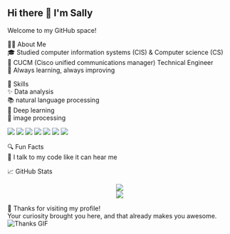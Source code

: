 ## Hi there 👋 I'm Sally
<!--
**sally915/sally915** is a ✨ _special_ ✨ repository because its `README.md` (this file) appears on your GitHub profile.

Here are some ideas to get you started:

- 🔭 I’m currently working on ...
- 🌱 I’m currently learning ...
- 👯 I’m looking to collaborate on ...
- 🤔 I’m looking for help with ...
- 💬 Ask me about ...
- 📫 How to reach me: ...
- 😄 Pronouns: ...
- ⚡ Fun fact: ...
-->


Welcome to my GitHub space!

👩‍💻 About Me <br>
🎓 Studied computer information systems (CIS) & Computer science (CS) <br>
💼 CUCM (Cisco unified communications manager) Technical Engineer <br>
🚀 Always learning, always improving <br>

🧩 Skills <br>
✨ Data analysis <br>
📚 natural language processing <br>
🧠 Deep learning <br>
🤖 image processing <br>

 <p>
  <img src="https://img.shields.io/badge/scikit--learn-F7931E?style=for-the-badge&logo=scikit-learn&logoColor=white" />
  <img src="https://img.shields.io/badge/OpenCV-27338e?style=for-the-badge&logo=opencv&logoColor=white" />
  <img src="https://img.shields.io/badge/Pandas-150458?style=for-the-badge&logo=pandas&logoColor=white" />
  <img src="https://img.shields.io/badge/Database-003B57?style=for-the-badge&logo=sqlite&logoColor=white" />
  <img src="https://img.shields.io/badge/C++-00599C?style=for-the-badge&logo=c%2B%2B&logoColor=white" />
  <img src="https://img.shields.io/badge/Linux-FCC624?style=for-the-badge&logo=linux&logoColor=black" />
  <img src="https://img.shields.io/badge/Git-F05032?style=for-the-badge&logo=git&logoColor=white" />
</p>
   
🔍 Fun Facts <br>
🤔 I talk to my code like it can hear me



📈 GitHub Stats
<p align="center"> <img src="https://github-readme-stats.vercel.app/api?username=sally915&show_icons=true&theme=default" /> <br /> <img src="https://github-readme-streak-stats.herokuapp.com/?user=sally915&theme=default" /> 


🙏 Thanks for visiting my profile! <br>
Your curiosity brought you here, and that already makes you awesome. <br>
![Thanks GIF](https://media.tenor.com/ylj8kzQASD8AAAAi/thanks-thanks-alot.gif)

